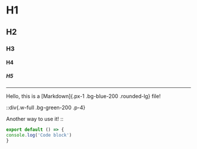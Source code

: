 
# H1

## H2

### H3

#### H4

##### H5

---

Hello, this is a [Markdown]{.px-1 .bg-blue-200 .rounded-lg} file!

::div{.w-full .bg-green-200 .p-4}

Another way to use it!
::

```javascript
export default () => {
console.log('Code block')
}
```
